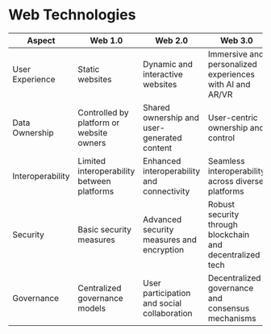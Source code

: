 # Web Technologies

| Aspect           | Web 1.0                                    | Web 2.0                                    | Web 3.0                                                   |
|------------------|--------------------------------------------|--------------------------------------------|-----------------------------------------------------------|
| User Experience  | Static websites                             | Dynamic and interactive websites            | Immersive and personalized experiences with AI and AR/VR  |
| Data Ownership   | Controlled by platform or website owners    | Shared ownership and user-generated content | User-centric ownership and control                         |
| Interoperability | Limited interoperability between platforms  | Enhanced interoperability and connectivity | Seamless interoperability across diverse platforms         |
| Security         | Basic security measures                      | Advanced security measures and encryption   | Robust security through blockchain and decentralized tech |
| Governance       | Centralized governance models                | User participation and social collaboration | Decentralized governance and consensus mechanisms         |
